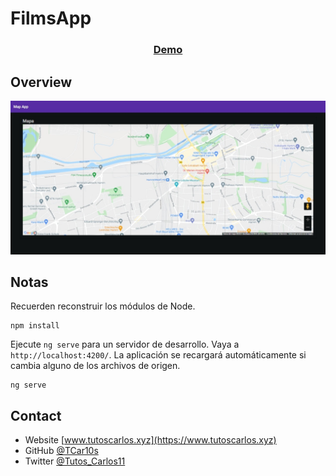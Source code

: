 # FilmsApp

<div align="center">
  <h3>
    <a href="https://app-map.netlify.app/" target="_blank">
      Demo
    </a>
  </h3>
</div>

## Overview

![screenshot](https://raw.githubusercontent.com/TCar10s/ng-app-map/main/src/assets/img/screenshot-desktop.jpeg)

## Notas

Recuerden reconstruir los módulos de Node.

```
npm install
```

Ejecute `ng serve` para un servidor de desarrollo. Vaya a `http://localhost:4200/`. La aplicación se recargará automáticamente si cambia alguno de los archivos de origen.

```
ng serve
```

## Contact

- Website [www.tutoscarlos.xyz](https://www.tutoscarlos.xyz)
- GitHub [@TCar10s](https://https://github.com/TCar10s)
- Twitter [@Tutos_Carlos11](https://twitter.com/Tutos_Carlos11)
